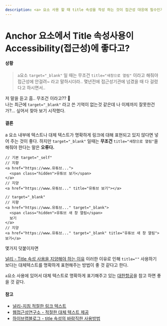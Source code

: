 ```yaml
---
description: <a> 요소 사용 할 때 title 속성을 작성 하는 것이 접근성 대응에 필수인가? 좋은건가?
---
```


# Anchor 요소에서 Title 속성사용이 Accessibility(접근성)에 좋다고?

#### 상황

> `a`요소 `target="_blank"` 일 때는 무조건 `title="새창으로 열림"` 이라고 해줘야 접근성에 안걸려\~ 라고 말하시더라.. 몇년전에 접근성기관에 넘겼을 때 다 걸렸다고 하시면서..&#x20;

저 말을 듣고 흠.. 무조건 이라고?? 🧐 \
나는 최근에 `target="_blank"` 라고 쓴 기억이 없는것 같은데 나 이제까지 잘못한건가?... 싶어서 찾아 보기 시작했다.

#### 결론

a 요소 내부에 텍스트나 대체 텍스트가 명확하게 링크에 대해 표현되고 있지 않다면 넣어 주는 것이 좋다. 하지만 `target="_blank"` 일때는 **무조건** `title="새창으로 열림"`을 해줘야 한다는 말은 **오류다.**

```
// 기본 target="_self"
// 지향
<a href="https://www.유튜브...">
  <span class="hidden">유튜브 보기</span>
</a>
// 지양
<a href="https://www.유튜브..." title="유튜브 보기"></a>

// target="_blank"
// 지향
<a href="https://www.유튜브..." target="_blank">
  <span class="hidden">유튜브 새 창 열림</span>
  보기
</a>
// 지양
<a href="https://www.유튜브..." target="_blank" title="유튜브 새 창 열림">보기</a>
```



몇가지 덧붙이자면&#x20;

[널리 - Title 속성 사용을 지양해야 하는 이유](https://nuli.navercorp.com/community/article/1132934) 이러한 이유로 인해 `title=""` 사용하기 보다는 대체텍스트를 명확하게 표현해주는 방법이 좋 것 같다고 한다.

`a`요소 사용에 있어서 대체 텍스트로 명확하게 표기해주고 있는 [대한항공](https://www.koreanair.com/kr/ko)을 참고 하면 좋을 것 같다.



#### 참고

* [널리-지침 적절한 링크 텍스트](https://nuli.navercorp.com/guideline/s02/g16)&#x20;
* [웹접근성연구소 - 적절한 대체 텍스트 제공](https://www.wah.or.kr:444/Participation/technique.asp)&#x20;
* [하이브랩블로그 - title 속성의 바람직한 사용방법](http://blog.hivelab.co.kr/%EA%B3%B5%EC%9C%A0-title-%EC%86%8D%EC%84%B1%EC%9D%98-%EB%B0%94%EB%9E%8C%EC%A7%81%ED%95%9C-%EC%82%AC%EC%9A%A9%EB%B0%A9%EB%B2%95/)

